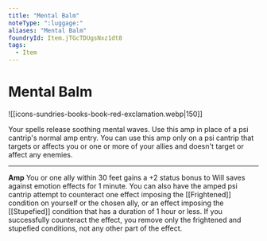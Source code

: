 ```yaml
---
title: "Mental Balm"
noteType: ":luggage:"
aliases: "Mental Balm"
foundryId: Item.jTGcTDUgsNxz1dt8
tags:
  - Item
---
```


# Mental Balm
![[icons-sundries-books-book-red-exclamation.webp|150]]

Your spells release soothing mental waves. Use this amp in place of a psi cantrip's normal amp entry. You can use this amp only on a psi cantrip that targets or affects you or one or more of your allies and doesn't target or affect any enemies.

* * *

**Amp** You or one ally within 30 feet gains a +2 status bonus to Will saves against emotion effects for 1 minute. You can also have the amped psi cantrip attempt to counteract one effect imposing the [[Frightened]] condition on yourself or the chosen ally, or an effect imposing the [[Stupefied]] condition that has a duration of 1 hour or less. If you successfully counteract the effect, you remove only the frightened and stupefied conditions, not any other part of the effect.
